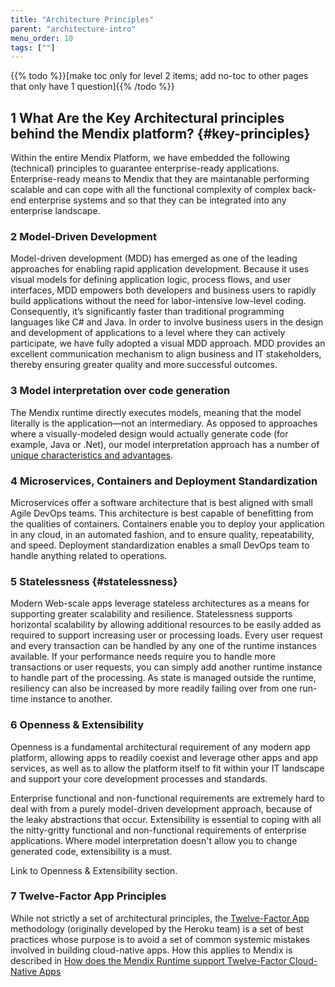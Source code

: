 ```yaml
---
title: "Architecture Principles"
parent: "architecture-intro"
menu_order: 10
tags: [""]
---
```


{{% todo %}}[make toc only for level 2 items; add no-toc to other pages that only have 1 question]{{% /todo %}}

## 1 What Are the Key Architectural principles behind the Mendix platform? {#key-principles}

Within the entire Mendix Platform, we have embedded the following (technical) principles to guarantee enterprise-ready applications. Enterprise-ready means to Mendix that they are maintanable performing scalable and can cope with all the functional complexity of complex back-end enterprise systems and so that they can be integrated into any enterprise landscape.

### 2 Model-Driven Development

Model-driven development (MDD) has emerged as one of the leading approaches for enabling rapid application development. Because it uses visual models for defining application logic, process flows, and user interfaces, MDD empowers both developers and business users to rapidly build applications without the need for labor-intensive low-level coding. Consequently, it’s significantly faster than traditional programming languages like C# and Java. In order to involve business users in the design and development of applications to a level where they can actively participate, we have fully adopted a visual MDD approach. MDD provides an excellent communication mechanism to align business and IT stakeholders, thereby ensuring greater quality and more successful outcomes.

### 3 Model interpretation over code generation

The Mendix runtime directly executes models, meaning that the model literally is the application—not an intermediary. As opposed to approaches where a visually-modeled design would actually generate code (for example, Java or .Net), our model interpretation approach has a number of [unique characteristics and advantages](architecture-runtime#model-execution).

### 4 Microservices, Containers and Deployment Standardization

Microservices offer a software architecture that is best aligned with small Agile DevOps teams. This architecture is best capable of benefitting from the qualities of containers. Containers enable you to deploy your application in any cloud, in an automated fashion, and to ensure quality, repeatability, and speed. Deployment standardization enables a small DevOps team to handle anything related to operations.

### 5 Statelessness {#statelessness}

Modern Web-scale apps leverage stateless architectures as a means for supporting greater scalability and resilience. Statelessness supports horizontal scalability by allowing additional resources to be easily added as required to support increasing user or processing loads. Every user request and every transaction can be handled by any one of the runtime instances available. If your performance needs require you to handle more transactions or user requests, you can simply add another runtime instance to handle part of the processing. As state is managed outside the runtime, resiliency can also be increased by more readily failing over from one run-time instance to another.

### 6 Openness & Extensibility

Openness is a fundamental architectural requirement of any modern app platform, allowing apps to readily coexist and leverage other apps and app services, as well as to allow the platform itself to fit within your IT landscape and support your core development processes and standards.

Enterprise functional and non-functional requirements are extremely hard to deal with from a purely model-driven development approach, because of the leaky abstractions that occur. Extensibility is essential to coping with all the nitty-gritty functional and non-functional requirements of enterprise applications. Where model interpretation doesn't allow you to change generated code, extensibility is a must.

Link to Openness & Extensibility section.

### 7 Twelve-Factor App Principles

While not strictly a set of architectural principles, the [Twelve-Factor App](https://12factor.net/) methodology (originally developed by the Heroku team) is a set of best practices whose purpose is to avoid a set of common systemic mistakes involved in building cloud-native apps. How this applies to Mendix is described in [How does the Mendix Runtime support Twelve-Factor Cloud-Native Apps](architecture-12-factor)
